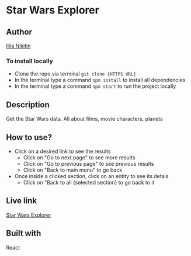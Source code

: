 # Star Wars Explorer

## Author
[Illia Nikitin](https://illiaweb.dev/)

### To install locally
* Clone the repo via terminal `git clone {HTTPS URL}`
* In the terminal type a command `npm install` to install all dependencies
* In the terminal type a command `npm start` to run the project locally

## Description
Get the Star Wars data. All about films, movie characters, planets

## How to use?
- Click on a desired link to see the results
	- Click on "Go to next page" to see more results
	- Click on "Go to previous page" to see previous results
	- Click on "Back to main menu" to go back
- Once inside a clicked section, click on an entity to see its detais
	- Click on "Back to all {selected section} to go back to it

## Live link
[Star Wars Explorer](https://illia16.github.io/starWarsExplorer/)

## Built with
React


